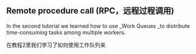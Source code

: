 ## Remote procedure call \(RPC，远程过程调用\)

In the second tutorial we learned how to use _Work Queues _to distribute time-consuming tasks among multiple workers.

在教程2里我们学习了如何使用工作队列来



